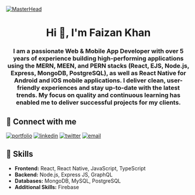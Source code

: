 [![MasterHead](https://firebasestorage.googleapis.com/v0/b/personal-portfolio-a01e6.appspot.com/o/template.jpg?alt=media&token=8aeca48e-2163-474a-bab5-ca6b1b57ca24)](https://personal-portfolio-smoky-rho.vercel.app/)

<h1 align="center">Hi 👋, I'm Faizan Khan</h1>
<h3 align="center">
I am a passionate Web & Mobile App Developer with over 5 years of experience building high-performing applications using the MERN, MEEN, and PERN stacks (React, EJS, Node.js, Express, MongoDB, PostgreSQL), as well as React Native for Android and iOS mobile applications. I deliver clean, user-friendly experiences and stay up-to-date with the latest trends. My focus on quality and continuous learning has enabled me to deliver successful projects for my clients.
</h3>

## 🔗 Connect with me

<!-- <img align='right' alt='coding gif' width='400' src='https://firebasestorage.googleapis.com/v0/b/personal-portfolio-a01e6.appspot.com/o/programmer.gif?alt=media&token=b819dec1-fb99-4b38-ab00-8d56fdfdde65' /> -->

[![portfolio](https://img.shields.io/badge/my_portfolio-000?style=for-the-badge&logo=ko-fi&logoColor=white&color=green)](https://personal-portfolio-smoky-rho.vercel.app/)
[![linkedin](https://img.shields.io/badge/linkedin-0A66C2?style=for-the-badge&logo=linkedin&logoColor=white)](https://www.linkedin.com/in/dev-faizan/)
[![twitter](https://img.shields.io/badge/twitter-1DA1F2?style=for-the-badge&logo=twitter&logoColor=white)](https://twitter.com/)
[![email](https://img.shields.io/badge/email-D14836?style=for-the-badge&logo=gmail&logoColor=white)](mailto:dev.faizankhn@gmail.com)

## 💼 Skills

- **Frontend:** React, React Native, JavaScript, TypeScript
- **Backend:** Node.js, Express JS, GraphQL
- **Databases:** MongoDB, MySQL, PostgreSQL
- **Additional Skills:** Firebase
